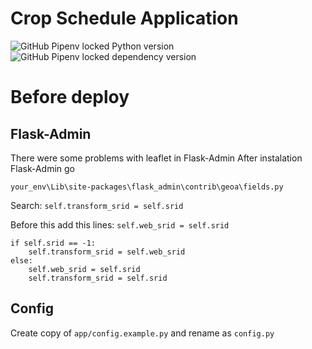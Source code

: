 # Crop Schedule Application
![GitHub Pipenv locked Python version](https://img.shields.io/github/pipenv/locked/python-version/AgroDevUZ/ekinjoylash?color=green&label=Python&logo=python&logoColor=white&style=flat-square)
![GitHub Pipenv locked dependency version](https://img.shields.io/github/pipenv/locked/dependency-version/AgroDevUz/ekinjoylash/flask?color=green&label=Flask&logo=flask&style=flat-square)

# Before deploy

## Flask-Admin
There were some problems with leaflet in Flask-Admin
After instalation Flask-Admin go

`your_env\Lib\site-packages\flask_admin\contrib\geoa\fields.py`

Search: `self.transform_srid = self.srid`

Before this add this lines: `self.web_srid = self.srid`

```
if self.srid == -1:
    self.transform_srid = self.web_srid
else:
    self.web_srid = self.srid
    self.transform_srid = self.srid
```

## Config
Create copy of `app/config.example.py` and rename as `config.py`
